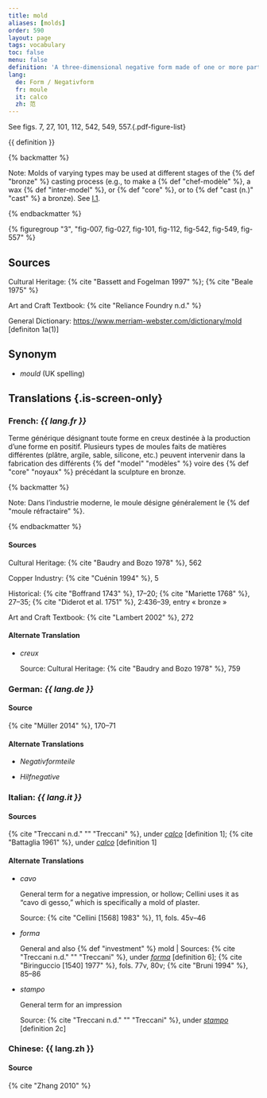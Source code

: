 ```yaml
---
title: mold
aliases: [molds]
order: 590
layout: page
tags: vocabulary
toc: false
menu: false
definition: 'A three-dimensional negative form made of one or more parts that serves as a matrix for the production of a positive by casting or pressing malleable material into it. Molds allow for the production of one or more copies of an original sculpture.'
lang:
  de: Form / Negativform
  fr: moule
  it: calco
  zh: 范
---
```


See figs. 7, 27, 101, 112, 542, 549, 557.{.pdf-figure-list}

{{ definition }}

{% backmatter %}

Note: Molds of varying types may be used at different stages of the {% def "bronze" %} casting process (e.g., to make a {% def "chef-modèle" %}, a wax {% def "inter-model" %}, or {% def "core" %}, or to {% def "cast (n.)" "cast" %} a bronze). See [I.1](/vol-1/1/).

{% endbackmatter %}

{% figuregroup "3", "fig-007, fig-027, fig-101, fig-112, fig-542, fig-549, fig-557" %}

## Sources

Cultural Heritage: {% cite "Bassett and Fogelman 1997" %}; {% cite "Beale 1975" %}

Art and Craft Textbook: {% cite "Reliance Foundry n.d." %}

General Dictionary: <https://www.merriam-webster.com/dictionary/mold> [definiton 1a(1)]

## Synonym

- *mould* (UK spelling)

## Translations {.is-screen-only}

<div class="accordion">

### **French**: *{{ lang.fr }}*

Terme générique désignant toute forme en creux destinée à la production d’une forme en positif. Plusieurs types de moules faits de matières différentes (plâtre, argile, sable, silicone, etc.) peuvent intervenir dans la fabrication des différents {% def "model" "modèles" %} voire des {% def "core" "noyaux" %} précédant la sculpture en bronze.

{% backmatter %}

Note: Dans l’industrie moderne, le moule désigne généralement le {% def "moule réfractaire" %}.

{% endbackmatter %}

#### Sources

Cultural Heritage: {% cite "Baudry and Bozo 1978" %}, 562

Copper Industry: {% cite "Cuénin 1994" %}, 5

Historical: {% cite "Boffrand 1743" %}, 17–20; {% cite "Mariette 1768" %}, 27–35; {% cite "Diderot et al. 1751" %}, 2:436–39, entry « bronze »

Art and Craft Textbook: {% cite "Lambert 2002" %}, 272

#### Alternate Translation

- *creux*

    Source: Cultural Heritage: {% cite "Baudry and Bozo 1978" %}, 759

### **German**: *{{ lang.de }}*

#### Source

{% cite "Müller 2014" %}, 170–71

#### Alternate Translations

- *Negativformteile*

- *Hilfnegative*

### **Italian**: *{{ lang.it }}*

#### Sources

{% cite "Treccani n.d." "" "Treccani" %}, under [*calco*](http://www.treccani.it/vocabolario/calco1/) [definition 1]; {% cite "Battaglia 1961" %}, under [*calco*](http://www.gdli.it/pdf_viewer/Scripts/pdf.js/web/viewer.asp?file=/PDF/GDLI02/GDLI_02_ocr_534.pdf&parola=calco) [definition 1]

#### Alternate Translations

- *cavo*

    General term for a negative impression, or hollow; Cellini uses it as “cavo di gesso,” which is specifically a mold of plaster.

    Source: {% cite "Cellini [1568] 1983" %}, 11, fols. 45v–46

- *forma*

    General and also {% def "investment" %} mold | Sources: {% cite "Treccani n.d." "" "Treccani" %}, under [*forma*](https://www.treccani.it/vocabolario/forma/) [definition 6]; {% cite "Biringuccio [1540] 1977" %}, fols. 77v, 80v; {% cite "Bruni 1994" %}, 85–86

- *stampo*

    General term for an impression

    Source: {% cite "Treccani n.d." "" "Treccani" %}, under [*stampo*](http://www.treccani.it/vocabolario/stampo/) [definition 2c]

### **Chinese**: {{ lang.zh }}

#### Source

{% cite "Zhang 2010" %}

</div>
